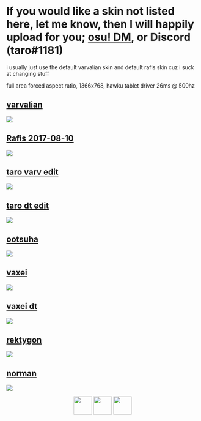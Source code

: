 # If you would like a skin not listed here, let me know, then I will happily upload for you; [osu! DM](https://osu.ppy.sh/home/messages/users/13586618), or Discord (taro#1181)
i usually just use the default varvalian skin and default rafis skin cuz i suck at changing stuff

full area forced aspect ratio, 1366x768, hawku tablet driver 26ms @ 500hz

## [varvalian](https://taro.s-ul.eu/HgWSRYAI)
[![](https://cdn.discordapp.com/attachments/869530253687685170/1107135231842058280/image.png)](https://taro.s-ul.eu/HgWSRYAI)

## [Rafis 2017-08-10](https://taro.s-ul.eu/wU4xeu9T)
[![](https://osu.ppy.sh/ss/18578199/020e)](https://taro.s-ul.eu/wU4xeu9T)

## [taro varv edit](https://taro.s-ul.eu/JNw7novc)
[![](https://cdn.discordapp.com/attachments/869530253687685170/1107133094852571357/screenshot052.jpg)](https://taro.s-ul.eu/JNw7novc)

## [taro dt edit](https://taro.s-ul.eu/18SFpsAZ)
[![](https://cdn.discordapp.com/attachments/869530253687685170/1107133095129387028/screenshot053.jpg)](https://taro.s-ul.eu/18SFpsAZ)

## [ootsuha](https://taro.s-ul.eu/tjTnhZdy)
[![](https://cdn.discordapp.com/attachments/869530253687685170/1107131752520101989/screenshot048.jpg)](https://taro.s-ul.eu/tjTnhZdy)

## [vaxei](https://taro.s-ul.eu/dXxZrlVk)
[![](https://cdn.discordapp.com/attachments/869530253687685170/1107133095406219336/screenshot054.jpg)](https://taro.s-ul.eu/dXxZrlVk)

## [vaxei dt](https://taro.s-ul.eu/w1OGNt1p)
[![](https://osu.ppy.sh/ss/13421907/707a)](https://taro.s-ul.eu/w1OGNt1p)

## [rektygon](https://taro.s-ul.eu/mEiiCgvy)
[![](https://cdn.discordapp.com/attachments/869530253687685170/1107133094290534431/screenshot050.jpg)](https://taro.s-ul.eu/mEiiCgvy)

## [norman](https://taro.s-ul.eu/6C5dmm0W)
[![](https://cdn.discordapp.com/attachments/869530253687685170/1107133849705652325/image.png)](https://taro.s-ul.eu/6C5dmm0W)

<p align="center">
<a href="https://osu.ppy.sh/users/13586618"><img src="https://upload.wikimedia.org/wikipedia/commons/thumb/1/1e/Osu%21_Logo_2016.svg/1024px-Osu%21_Logo_2016.svg.png" width="48"></a>
<a href="https://www.youtube.com/channel/UCQYl9IjVQDvESjWa5gTQKFg"><img src="https://upload.wikimedia.org/wikipedia/commons/thumb/d/d1/Youtube-variation.png/640px-Youtube-variation.png" width="48"></a>
<a href="https://www.twitch.tv/taro72490201"><img src="https://www.freepnglogos.com/uploads/purple-twitch-logo-png-18.png" width="48"></a>
</p>
